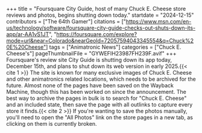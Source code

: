 +++
title = "Foursquare City Guide, host of many Chuck E. Cheese store reviews and photos, begins shutting down today."
startdate = "2024-12-15"
contributors = ["The 64th Gamer"]
citations = ["https://www.msn.com/en-us/technology/software/foursquare-city-guide-checks-out-shuts-down-its-app/ar-AA1vS1JT", "https://foursquare.com/explore?mode=url&near=Colorado&nearGeoId=72057594043345554&q=Chuck%20E%20Cheese"]
tags = ["Animatronic News"]
categories = ["Chuck E. Cheese's"]
pageThumbnailFile = "GYWEFIH23987FH239F.avif"
+++
Foursquare's review site City Guide is shutting down its app today, December 15th, and plans to shut down its web version in early 2025.{{< cite 1 >}}
The site is known for many exclusive images of Chuck E. Cheese and other animatronics related locations, which needs to be archived for the future. Almost none of the pages have been saved on the Wayback Machine, though this has been worked on since the announcement.
The best way to archive the pages in bulk is to search for "Chuck E. Cheese" and an included state, then save the page with all outlinks to capture every store it finds.{{< cite 2 >}} If you're wanting to save the photos manually, you'll need to open the "All Photos" link on the store pages in a new tab, as clicking on them is currently broken.
